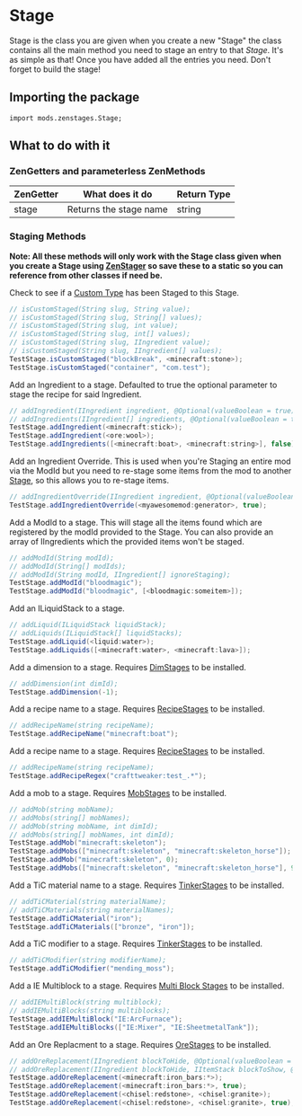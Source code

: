 # Stage

Stage is the class you are given when you create a new "Stage" the class contains all the main method you need to stage an entry to that *Stage*. It's as simple as that! Once you have added all the entries you need. Don't forget to build the stage!

## Importing the package

`import mods.zenstages.Stage;`

## What to do with it

### ZenGetters and parameterless ZenMethods

| ZenGetter | What does it do        | Return Type |
| --------- | ---------------------- | ----------- |
| stage     | Returns the stage name | string      |

### Staging Methods

**Note: All these methods will only work with the Stage class given when you create a Stage using [ZenStager](/Mods/GameStages/ZenStages/ZenStager/) so save these to a static so you can reference from other classes if need be.**

Check to see if a [Custom Type](/Mods/GameStages/ZenStages/CustomType/) has been Staged to this Stage.

```java
// isCustomStaged(String slug, String value);
// isCustomStaged(String slug, String[] values);
// isCustomStaged(String slug, int value);
// isCustomStaged(String slug, int[] values);
// isCustomStaged(String slug, IIngredient value);
// isCustomStaged(String slug, IIngredient[] values);
TestStage.isCustomStaged("blockBreak", <minecraft:stone>);
TestStage.isCustomStaged("container", "com.test");
```

Add an Ingredient to a stage. Defaulted to true the optional parameter to stage the recipe for said Ingredient.

```java
// addIngredient(IIngredient ingredient, @Optional(valueBoolean = true) boolean recipeStage);
// addIngredients(IIngredient[] ingredients, @Optional(valueBoolean = true) boolean recipeStage);
TestStage.addIngredient(<minecraft:stick>);
TestStage.addIngredient(<ore:wool>);
TestStage.addIngredients([<minecraft:boat>, <minecraft:string>], false);
```

Add an Ingredient Override. This is used when you're Staging an entire mod via the ModId but you need to re-stage some items from the mod to another [Stage](/Mods/GameStages/ZenStages/Stage/), so this allows you to re-stage items.

```java
// addIngredientOverride(IIngredient ingredient, @Optional(valueBoolean = true) boolean recipeStage);
TestStage.addIngredientOverride(<myawesomemod:generator>, true);
```

Add a ModId to a stage. This will stage all the items found which are registered by the modId provided to the Stage. You can also provide an array of IIngredients which the provided items won't be staged.

```java
// addModId(String modId);
// addModId(String[] modIds);
// addModId(String modId, IIngredient[] ignoreStaging);
TestStage.addModId("bloodmagic");
TestStage.addModId("bloodmagic", [<bloodmagic:someitem>]);
```

Add an ILiquidStack to a stage.

```java
// addLiquid(ILiquidStack liquidStack);
// addLiquids(ILiquidStack[] liquidStacks);
TestStage.addLiquid(<liquid:water>);
TestStage.addLiquids([<minecraft:water>, <minecraft:lava>]);
```

Add a dimension to a stage. Requires [DimStages](/Mods/GameStages/DimensionStages/DimensionStages/) to be installed.

```java
// addDimension(int dimId);
TestStage.addDimension(-1);
```

Add a recipe name to a stage. Requires [RecipeStages](/Mods/GameStages/RecipeStages/RecipeStages/) to be installed.

```java
// addRecipeName(string recipeName);
TestStage.addRecipeName("minecraft:boat");
```

Add a recipe name to a stage. Requires [RecipeStages](/Mods/GameStages/RecipeStages/RecipeStages/) to be installed.

```java
// addRecipeName(string recipeName);
TestStage.addRecipeRegex("crafttweaker:test_.*");
```

Add a mob to a stage. Requires [MobStages](/Mods/GameStages/MobStages/MobStages/) to be installed.

```java
// addMob(string mobName);
// addMobs(string[] mobNames);
// addMob(string mobName, int dimId);
// addMobs(string[] mobNames, int dimId);
TestStage.addMob("minecraft:skeleton");
TestStage.addMobs(["minecraft:skeleton", "minecraft:skeleton_horse"]);
TestStage.addMob("minecraft:skeleton", 0);
TestStage.addMobs(["minecraft:skeleton", "minecraft:skeleton_horse"], 9);
```

Add a TiC material name to a stage. Requires [TinkerStages](/Mods/GameStages/TinkerStages/TinkerStages/) to be installed.

```java
// addTiCMaterial(string materialName);
// addTiCMaterials(string materialNames);
TestStage.addTiCMaterial("iron");
TestStage.addTiCMaterials(["bronze", "iron"]);
```

Add a TiC modifier to a stage. Requires [TinkerStages](/Mods/GameStages/TinkerStages/TinkerStages/) to be installed.

```java
// addTiCModifier(string modifierName);
TestStage.addTiCModifier("mending_moss");
```

Add a IE Multiblock to a stage. Requires [Multi Block Stages](https://github.com/The-Acronym-Coders/MultiBlock-Stages/) to be installed.

```java
// addIEMultiBlock(string multiblock);
// addIEMultiBlocks(string multiblocks);
TestStage.addIEMultiBlock("IE:ArcFurnace");
TestStage.addIEMultiBlocks(["IE:Mixer", "IE:SheetmetalTank"]);
```

Add an Ore Replacment to a stage. Requires [OreStages](https://github.com/Darkhax-Minecraft/Ore-Stages/#crafttweaker-methods) to be installed.

```java
// addOreReplacement(IIngredient blockToHide, @Optional(valueBoolean = false) boolean isNonDefaulting);
// addOreReplacement(IIngredient blockToHide, IItemStack blockToShow, @Optional(valueBoolean = false) boolean isNonDefaulting);
TestStage.addOreReplacement(<minecraft:iron_bars:*>);
TestStage.addOreReplacement(<minecraft:iron_bars:*>, true);
TestStage.addOreReplacement(<chisel:redstone>, <chisel:granite>);
TestStage.addOreReplacement(<chisel:redstone>, <chisel:granite>, true);
```